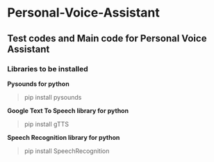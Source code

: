 # Personal-Voice-Assistant

## Test codes and Main code for Personal Voice Assistant

### Libraries to be installed 

**Pysounds for python**

> pip install pysounds

**Google Text To Speech library for python**

> pip install gTTS

**Speech Recognition library for python**

> pip install SpeechRecognition
